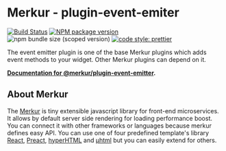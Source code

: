# Merkur - plugin-event-emiter

[![Build Status](https://github.com/mjancarik/merkur/workflows/CI/badge.svg)](https://travis-ci.com/mjancarik/merkur)
[![NPM package version](https://img.shields.io/npm/v/@merkur/plugin-event-emitter/latest.svg)](https://www.npmjs.com/package/@merkur/plugin-event-emitter)
![npm bundle size (scoped version)](https://img.shields.io/bundlephobia/minzip/@merkur/plugin-event-emitter/latest)
[![code style: prettier](https://img.shields.io/badge/code_style-prettier-ff69b4.svg?style=flat-square)](https://github.com/prettier/prettier)

The event emitter plugin is one of the base Merkur plugins which adds event methods to your widget. Other Merkur plugins can depend on it.

**[Documentation for @merkur/plugin-event-emitter](https://merkur.js.org/docs/event-emitter-plugin).**

## About Merkur

The [Merkur](https://merkur.js.org/) is tiny extensible javascript library for front-end microservices. It allows by default server side rendering for loading performance boost. You can connect it with other frameworks or languages because merkur defines easy API. You can use one of four predefined template's library [React](https://reactjs.org/), [Preact](https://preactjs.com/), [hyperHTML](https://viperhtml.js.org/hyper.html) and [µhtml](https://github.com/WebReflection/uhtml#readme) but you can easily extend for others.
